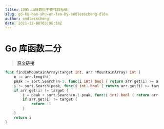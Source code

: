 ```yaml
---
title: 1095.山脉数组中查找目标值
slug: go-ku-han-shu-er-fen-by-endlesscheng-dl6a
author: endlesscheng
date: 2021-12-08T03:06:10Z
---
```

# Go 库函数二分
 
> [原文链接](https://leetcode.cn/problems/find-in-mountain-array/solution/go-ku-han-shu-er-fen-by-endlesscheng-dl6a)
```go
func findInMountainArray(target int, arr *MountainArray) int {
	n := arr.length()
	peak := sort.Search(n-1, func(i int) bool { return arr.get(i) >= arr.get(i+1) })
	i := sort.Search(peak, func(i int) bool { return arr.get(i) >= target })
	if arr.get(i) != target {
		i = peak + sort.Search(n-1-peak, func(i int) bool { return arr.get(peak+i) <= target })
		if arr.get(i) != target {
			return -1
		}
	}
	return i
}
```
